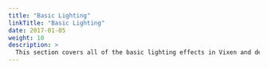 ```yaml
---
title: "Basic Lighting"
linkTitle: "Basic Lighting"
date: 2017-01-05
weight: 10
description: >
  This section covers all of the basic lighting effects in Vixen and details the features and how to use them.
---
```


